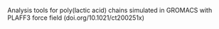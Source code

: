 Analysis tools for poly(lactic acid) chains simulated in GROMACS with PLAFF3 force field (doi.org/10.1021/ct200251x)
